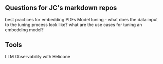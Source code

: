 ## Questions for JC's markdown repos


best practices for embedding PDFs
Model tuning - what does the data input to the tuning process look like?
what are the use cases for tuning an embedding model?



## Tools

LLM Observability with Helicone

